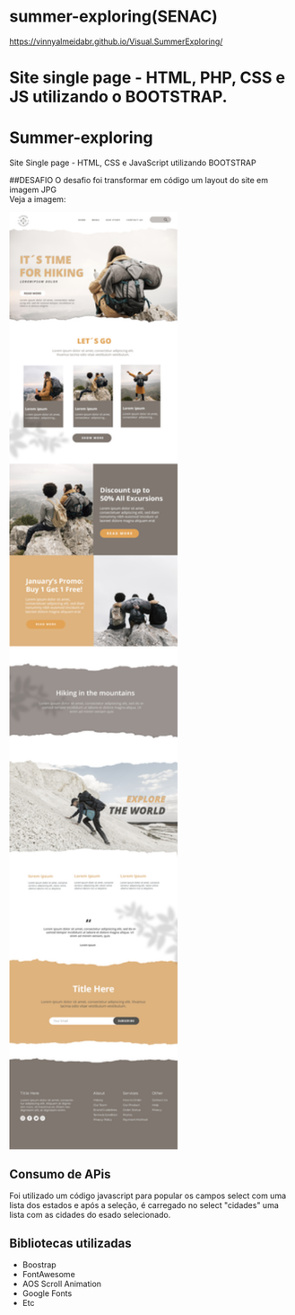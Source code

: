 # summer-exploring(SENAC)
https://vinnyalmeidabr.github.io/Visual.SummerExploring/

# Site single page - HTML, PHP, CSS e JS utilizando o BOOTSTRAP.

# Summer-exploring 
Site Single page - HTML, CSS e JavaScript utilizando BOOTSTRAP 

##DESAFIO 
O desafio foi transformar em código um layout do site em imagem JPG <br>
Veja a imagem: <br>

<img src="imagens/mockup-site.jpg" width="300">

## Consumo de APis 
Foi utilizado um código javascript para popular os campos 
select com uma lista dos estados e após a seleção, é 
carregado no select "cidades" uma lista com as cidades do esado selecionado. 

## Bibliotecas utilizadas 
 - Boostrap
 - FontAwesome 
 - AOS Scroll Animation
 - Google Fonts 
 - Etc
